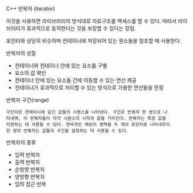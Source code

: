 C++ 반복자 (iterator)

 이것을 사용하면 라이브러리의 방식대로 자료구조를 액세스를 할 수 있다.
 따라서 라이브러리가 효과적으로 동작한다는 것을 보장할 수 있다는 장점.

 포인터와 상당히 비슷하며 컨테이너에 저장되어 있는 원소들을 참조할 때 사용한다.


 반복자의 성질
 - 컨테이너와 컨테이너 안에 있는 요소를 구별
 - 요소의 값 확인
 - 컨테이너 안에 있는 요소들 간에 이동할 수 있는 연산 제공
 - 컨테이너가 효과적으로 처리할 수 있는 방식으로 가용한 연산들을 한정

 반복자 구간(range)
 
	구간이란 컨테이너에 담긴 값들의 시퀀스를 나타낸다. 구간은 반복자 한 쌍으로 나
	타내며, 이 반복자들이 각각 시퀀스의 시작과 끝을 가리킨다. 반복자는 특정 값을
	지정하는 데 사용될 수 있다. 연속적인 메모리 영역을 두 개의 포인터로 나타내듯이
	한 쌍의 반복자는 값들의 구간을 설정하는 데 사용될 수 있다.

반복자의 종류
 - 입력 반복자
 - 출력 반복자
 - 순방향 반복자
 - 양방향 반복자
 - 임의 접근 반복

